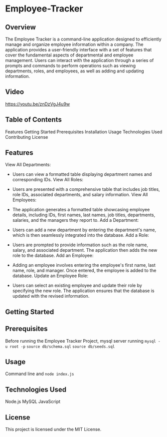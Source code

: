 # Employee-Tracker

## Overview

The Employee Tracker is a command-line application designed to efficiently manage and organize employee information within a company. The application provides a user-friendly interface with a set of features that cover the fundamental aspects of departmental and employee management. Users can interact with the application through a series of prompts and commands to perform operations such as viewing departments, roles, and employees, as well as adding and updating information.

## Video 

https://youtu.be/znDzVgJ4u9w

## Table of Contents
Features
Getting Started
Prerequisites
Installation
Usage
Technologies Used
Contributing
License

## Features
View All Departments:

- Users can view a formatted table displaying department names and corresponding IDs.
View All Roles:

- Users are presented with a comprehensive table that includes job titles, role IDs, associated departments, and salary information.
View All Employees:

- The application generates a formatted table showcasing employee details, including IDs, first names, last names, job titles, departments, salaries, and the managers they report to.
Add a Department:

- Users can add a new department by entering the department's name, which is then seamlessly integrated into the database.
Add a Role:

- Users are prompted to provide information such as the role name, salary, and associated department. The application then adds the new role to the database.
Add an Employee:

- Adding an employee involves entering the employee's first name, last name, role, and manager. Once entered, the employee is added to the database.
Update an Employee Role:

- Users can select an existing employee and update their role by specifying the new role. The application ensures that the database is updated with the revised information.

## Getting Started

## Prerequisites
Before running the Employee Tracker Project, mysql server running 
```mysql -u root -p```
```source db/schema.sql```
```source db/seeds.sql```



## Usage

Command line and ```node index.js```

## Technologies Used
Node.js
MySQL
JavaScript

## License
This project is licensed under the MIT License.

